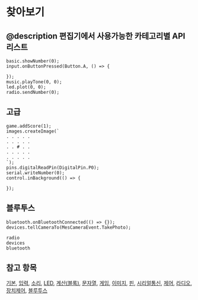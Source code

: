 # 찾아보기

## @description 편집기에서 사용가능한 카테고리별 API 리스트

```namespaces
basic.showNumber(0);
input.onButtonPressed(Button.A, () => {

});
music.playTone(0, 0);
led.plot(0, 0);
radio.sendNumber(0);
```

## 고급

```namespaces
game.addScore(1);
images.createImage(`
. . . . .
. . . . .
. . # . .
. . . . .
. . . . .
`);
pins.digitalReadPin(DigitalPin.P0);
serial.writeNumber(0);
control.inBackground(() => {

});
```

## 블루투스

```namespaces
bluetooth.onBluetoothConnected(() => {});
devices.tellCameraTo(MesCameraEvent.TakePhoto);
```

```package
radio
devices
bluetooth
```

## 참고 항목

[기본](/reference/basic), [입력](/reference/input), [소리](/reference/music), [LED](/reference/led), [계산(블록)](/blocks/math), [문자열](/types/string), [게임](/reference/game), [이미지](/reference/images), [핀](/reference/pins), [시리얼통신](/reference/serial), [제어](/reference/control), [라디오](/reference/radio), [장치제어](/reference/devices), [블루투스](/reference/bluetooth)